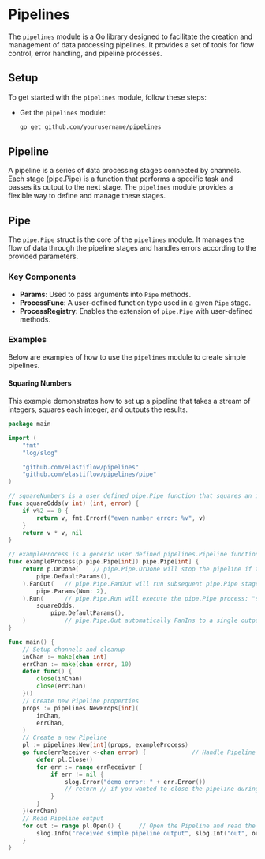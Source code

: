 # Pipelines

The `pipelines` module is a Go library designed to facilitate the creation and management of data processing pipelines. It provides a set of tools for flow control, error handling, and pipeline processes.

## Setup

To get started with the `pipelines` module, follow these steps:

* Get the `pipelines` module:
    ```sh
    go get github.com/yourusername/pipelines
    ```

## Pipeline

A pipeline is a series of data processing stages connected by channels. Each stage (pipe.Pipe) is a function that performs a specific task and passes its output to the next stage. The `pipelines` module provides a flexible way to define and manage these stages.

## Pipe

The `pipe.Pipe` struct is the core of the `pipelines` module. It manages the flow of data through the pipeline stages and handles errors according to the provided parameters.

### Key Components

- **Params**: Used to pass arguments into `Pipe` methods.
- **ProcessFunc**: A user-defined function type used in a given `Pipe` stage.
- **ProcessRegistry**: Enables the extension of `pipe.Pipe` with user-defined methods.

### Examples

Below are examples of how to use the `pipelines` module to create simple pipelines.

#### Squaring Numbers

This example demonstrates how to set up a pipeline that takes a stream of integers, squares each integer, and outputs the results.

```go
package main

import (
	"fmt"
	"log/slog"

	"github.com/elastiflow/pipelines"
	"github.com/elastiflow/pipelines/pipe"
)

// squareNumbers is a user defined pipe.Pipe function that squares an integer, will be registered and used in a pipe.Pipe.
func squareOdds(v int) (int, error) {
	if v%2 == 0 {
		return v, fmt.Errorf("even number error: %v", v)
	}
	return v * v, nil
}

// exampleProcess is a generic user defined pipelines.Pipeline function comprised of pipe.Pipe stages that will run in a pipelines.Pipeline.
func exampleProcess(p pipe.Pipe[int]) pipe.Pipe[int] {
	return p.OrDone(    // pipe.Pipe.OrDone will stop the pipeline if the input channel is closed. 
	    pipe.DefaultParams(), 
	).FanOut(   // pipe.Pipe.FanOut will run subsequent pipe.Pipe stages in parallel. 
	    pipe.Params{Num: 2},
	).Run(      // pipe.Pipe.Run will execute the pipe.Pipe process: "squareOdds". 
	    squareOdds,
            pipe.DefaultParams(),
	)           // pipe.Pipe.Out automatically FanIns to a single output channel if needed.
}

func main() {
	// Setup channels and cleanup
	inChan := make(chan int) 
	errChan := make(chan error, 10)
	defer func() {
		close(inChan)
		close(errChan)
	}()
	// Create new Pipeline properties
	props := pipelines.NewProps[int](
		inChan,
		errChan,
	)
	// Create a new Pipeline
	pl := pipelines.New[int](props, exampleProcess) 
	go func(errReceiver <-chan error) {             // Handle Pipeline errors
		defer pl.Close()
		for err := range errReceiver {
			if err != nil {
				slog.Error("demo error: " + err.Error())
				// return // if you wanted to close the pipeline during error handling.
			}
		}
	}(errChan)
	// Read Pipeline output
	for out := range pl.Open() {     // Open the Pipeline and read the output.
		slog.Info("received simple pipeline output", slog.Int("out", out))
	}
}
```